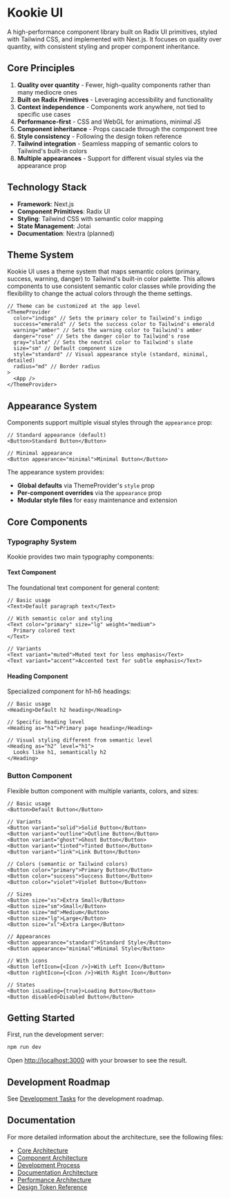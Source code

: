 # Kookie UI

A high-performance component library built on Radix UI primitives, styled with Tailwind CSS, and implemented with Next.js. It focuses on quality over quantity, with consistent styling and proper component inheritance.

## Core Principles

1. **Quality over quantity** - Fewer, high-quality components rather than many mediocre ones
2. **Built on Radix Primitives** - Leveraging accessibility and functionality
3. **Context independence** - Components work anywhere, not tied to specific use cases
4. **Performance-first** - CSS and WebGL for animations, minimal JS
5. **Component inheritance** - Props cascade through the component tree
6. **Style consistency** - Following the design token reference
7. **Tailwind integration** - Seamless mapping of semantic colors to Tailwind's built-in colors
8. **Multiple appearances** - Support for different visual styles via the appearance prop

## Technology Stack

- **Framework**: Next.js
- **Component Primitives**: Radix UI
- **Styling**: Tailwind CSS with semantic color mapping
- **State Management**: Jotai
- **Documentation**: Nextra (planned)

## Theme System

Kookie UI uses a theme system that maps semantic colors (primary, success, warning, danger) to Tailwind's built-in color palette. This allows components to use consistent semantic color classes while providing the flexibility to change the actual colors through the theme settings.

```tsx
// Theme can be customized at the app level
<ThemeProvider
  color="indigo" // Sets the primary color to Tailwind's indigo
  success="emerald" // Sets the success color to Tailwind's emerald
  warning="amber" // Sets the warning color to Tailwind's amber
  danger="rose" // Sets the danger color to Tailwind's rose
  gray="slate" // Sets the neutral color to Tailwind's slate
  size="sm" // Default component size
  style="standard" // Visual appearance style (standard, minimal, detailed)
  radius="md" // Border radius
>
  <App />
</ThemeProvider>
```

## Appearance System

Components support multiple visual styles through the `appearance` prop:

```tsx
// Standard appearance (default)
<Button>Standard Button</Button>

// Minimal appearance
<Button appearance="minimal">Minimal Button</Button>
```

The appearance system provides:

- **Global defaults** via ThemeProvider's `style` prop
- **Per-component overrides** via the `appearance` prop
- **Modular style files** for easy maintenance and extension

## Core Components

### Typography System

Kookie provides two main typography components:

#### Text Component

The foundational text component for general content:

```tsx
// Basic usage
<Text>Default paragraph text</Text>

// With semantic color and styling
<Text color="primary" size="lg" weight="medium">
  Primary colored text
</Text>

// Variants
<Text variant="muted">Muted text for less emphasis</Text>
<Text variant="accent">Accented text for subtle emphasis</Text>
```

#### Heading Component

Specialized component for h1-h6 headings:

```tsx
// Basic usage
<Heading>Default h2 heading</Heading>

// Specific heading level
<Heading as="h1">Primary page heading</Heading>

// Visual styling different from semantic level
<Heading as="h2" level="h1">
  Looks like h1, semantically h2
</Heading>
```

### Button Component

Flexible button component with multiple variants, colors, and sizes:

```tsx
// Basic usage
<Button>Default Button</Button>

// Variants
<Button variant="solid">Solid Button</Button>
<Button variant="outline">Outline Button</Button>
<Button variant="ghost">Ghost Button</Button>
<Button variant="tinted">Tinted Button</Button>
<Button variant="link">Link Button</Button>

// Colors (semantic or Tailwind colors)
<Button color="primary">Primary Button</Button>
<Button color="success">Success Button</Button>
<Button color="violet">Violet Button</Button>

// Sizes
<Button size="xs">Extra Small</Button>
<Button size="sm">Small</Button>
<Button size="md">Medium</Button>
<Button size="lg">Large</Button>
<Button size="xl">Extra Large</Button>

// Appearances
<Button appearance="standard">Standard Style</Button>
<Button appearance="minimal">Minimal Style</Button>

// With icons
<Button leftIcon={<Icon />}>With Left Icon</Button>
<Button rightIcon={<Icon />}>With Right Icon</Button>

// States
<Button isLoading={true}>Loading Button</Button>
<Button disabled>Disabled Button</Button>
```

## Getting Started

First, run the development server:

```bash
npm run dev
```

Open [http://localhost:3000](http://localhost:3000) with your browser to see the result.

## Development Roadmap

See [Development Tasks](/docs/tasks/tasks.md) for the development roadmap.

## Documentation

For more detailed information about the architecture, see the following files:

- [Core Architecture](/docs/architecture/architecture-core.md)
- [Component Architecture](/docs/architecture/architecture-components.md)
- [Development Process](/docs/architecture/architecture-development.md)
- [Documentation Architecture](/docs/architecture/architecture-documentation.md)
- [Performance Architecture](/docs/architecture/architecture-performance.md)
- [Design Token Reference](/docs/design-token-reference.md)
